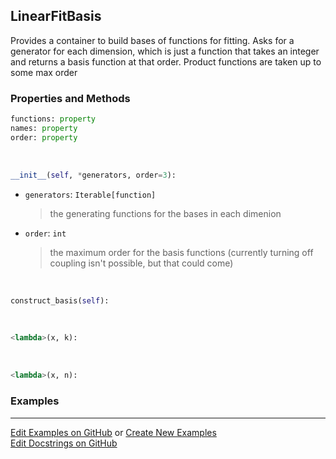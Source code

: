 ## <a id="McUtils.Zachary.FittableModels.LinearFitBasis">LinearFitBasis</a>
Provides a container to build bases of functions for fitting.
Asks for a generator for each dimension, which is just a function that takes an integer and returns a basis function at that order.
Product functions are taken up to some max order

### Properties and Methods
```python
functions: property
names: property
order: property
```
<a id="McUtils.Zachary.FittableModels.LinearFitBasis.__init__">&nbsp;</a>
```python
__init__(self, *generators, order=3): 
```

- `generators`: `Iterable[function]`
    >the generating functions for the bases in each dimenion
- `order`: `int`
    >the maximum order for the basis functions (currently turning off coupling isn't possible, but that could come)

<a id="McUtils.Zachary.FittableModels.LinearFitBasis.construct_basis">&nbsp;</a>
```python
construct_basis(self): 
```

<a id="McUtils.Zachary.FittableModels.LinearFitBasis.<lambda>">&nbsp;</a>
```python
<lambda>(x, k): 
```

<a id="McUtils.Zachary.FittableModels.LinearFitBasis.<lambda>">&nbsp;</a>
```python
<lambda>(x, n): 
```

### Examples


___

[Edit Examples on GitHub](https://github.com/McCoyGroup/References/edit/gh-pages/Documentation/examples/McUtils/Zachary/FittableModels/LinearFitBasis.md) or 
[Create New Examples](https://github.com/McCoyGroup/References/new/gh-pages/?filename=Documentation/examples/McUtils/Zachary/FittableModels/LinearFitBasis.md) <br/>
[Edit Docstrings on GitHub](https://github.com/McCoyGroup/McUtils/edit/master/Zachary/FittableModels.py?message=Update%20Docs)